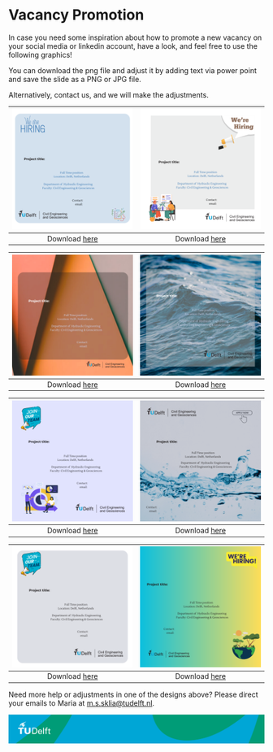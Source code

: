 # Vacancy Promotion


In case you need some inspiration about how to promote a new vacancy on your social media or linkedin account, have a look, and feel free to use the following graphics!

You can download the png file and adjust it by adding text via power point and save the slide as a PNG or JPG file.

Alternatively, contact us, and we will make the adjustments.

| ![](./Files/hiring_graphic_1.png) | ![](./Files/hiring_graphic_2.png) |
|:-----------------------------------------------------------:|:------------------------------------------------------------:|
|Download [here](./Files/hiring_graphic_1.png)                                | Download [here](./Files/hiring_graphic_2.png)                                        |

| ![](./Files/hiring_graphic_3.png) | ![](./Files/hiring_graphic_4.png) |
|:--------------------------------------------------------------:|:-------------------------------------------------------------:|
|Download [here](./Files/hiring_graphic_3.png)                               |  Download [here](./Files/hiring_graphic_4.png)                                   |

| ![](./Files/hiring_graphic_5.png) | ![](./Files/hiring_graphic_6.png) |
|:--------------------------------------------------------------:|:-------------------------------------------------------------:|
|Download [here](./Files/hiring_graphic_5.png)                               |  Download [here](./Files/hiring_graphic_6.png)                                   |

| ![](./Files/hiring_graphic_7.png) | ![](./Files/hiring_graphic_8.png) |
|:--------------------------------------------------------------:|:-------------------------------------------------------------:|
|Download [here](./Files/hiring_graphic_7.png)                    | Download [here](./Files/hiring_graphic_8.png)                                    |

Need more help or adjustments in one of the designs above? Please direct your emails to Maria at m.s.sklia@tudelft.nl. 


![footer](./Files/footer-tudelft.jpg)
 

